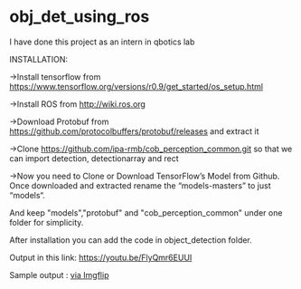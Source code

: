# obj_det_using_ros
I have done this project as an intern in qbotics lab 

INSTALLATION:

   ->Install tensorflow from https://www.tensorflow.org/versions/r0.9/get_started/os_setup.html
  
   ->Install ROS from  http://wiki.ros.org
   
   ->Download Protobuf from https://github.com/protocolbuffers/protobuf/releases and extract it
   
   ->Clone  https://github.com/ipa-rmb/cob_perception_common.git so that we can import detection, detectionarray and rect
   
   ->Now you need to Clone or Download TensorFlow’s Model from Github. Once downloaded and extracted rename the “models-masters” to just “models“.
   
   And keep "models","protobuf" and "cob_perception_common" under one folder for simplicity.

After installation you can add the code in object_detection folder.

Output in this link: https://youtu.be/FlyQmr6EUUI 

Sample output : <a href="https://imgflip.com/gif/4ceyme">via Imgflip</a>
